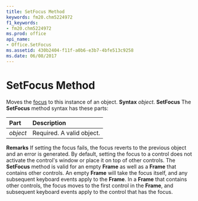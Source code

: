```yaml
---
title: SetFocus Method
keywords: fm20.chm5224972
f1_keywords:
- fm20.chm5224972
ms.prod: office
api_name:
- Office.SetFocus
ms.assetid: 430b2404-f11f-a0b6-e3b7-4bfe513c9258
ms.date: 06/08/2017
---
```



# SetFocus Method



Moves the [focus](vbe-glossary.md) to this instance of an object.
 **Syntax**
 _object_. **SetFocus**
The **SetFocus** method syntax has these parts:


|**Part**|**Description**|
|:-----|:-----|
| _object_|Required. A valid object.|
 **Remarks**
If setting the focus fails, the focus reverts to the previous object and an error is generated.
By default, setting the focus to a control does not activate the control's window or place it on top of other controls.
The **SetFocus** method is valid for an empty **Frame** as well as a **Frame** that contains other controls. An empty **Frame** will take the focus itself, and any subsequent keyboard events apply to the **Frame**. In a **Frame** that contains other controls, the focus moves to the first control in the **Frame**, and subsequent keyboard events apply to the control that has the focus.

